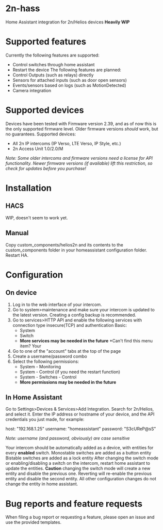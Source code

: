 # 2n-hass
Home Assistant integration for 2n/Helios devices
**Heavily WIP**

# Supported features
Currently the following features are supported:
- Control switches through home assistant
- Restart the device
The following features are planned:
- Control Outputs (such as relays) directly
- Sensors for attached inputs (such as door open sensors)
- Events/sensors based on logs (such as MotionDetected)
- Camera integration

# Supported devices
Devices have been tested with Firmware version 2.39, and as of now this is the only supported firmware level.
Older firmware versions *should* work, but no guarantees.
Supported devices:
- All 2n IP intercoms (IP Verso, LTE Verso, IP Style, etc.)
- 2n Access Unit 1.0/2.0/M

*Note: Some older intercoms and firmware versions need a license for API functionality. Newer firmware versions (if available) lift this restriction, so check for updates before you purchase!*

# Installation
## HACS
WIP, doesn't seem to work yet.

## Manual
Copy custom_components/helios2n and its contents to the custom_components folder in your homeassistant configuration folder.
Restart HA.

# Configuration
## On device
1. Log in to the web interface of your intercom.
2. Go to system>maintenance and make sure your intercom is updated to the latest version. Creating a config backup is recommended.
3. Go to services>HTTP API and enable the following services with connection type insecure(TCP) and authentication Basic:
	- System
	- Switch
	- **More services may be needed in the future**
*Can't find this menu item? Your
4. Go to one of the "account" tabs at the top of the page
5. Create a username/password combo
6. Select the following permissions:
	- System - Monitoring
	- System - Control (if you need the restart function)
	- System - Switches - Control
	- **More permissions may be needed in the future**

## In Home Assistant
Go to Settings>Devices & Services>Add Integration. Search for 2n/Helios, and select it.
Enter the IP address or hostname of your device, and the API credentials you just made, for example:

host: "192.168.1.25"
username: "homeassistant"
password: "S3cUReP@sS"

*Note: username (and password, obviously) are case sensitive*

Your intercom should be automatically added as a device, with entities for every **enabled** switch.
Monostable switches are added as a button entity
Bistable switches are added as a lock entity
After changing the switch mode or enabling/disabling a switch on the intercom, restart home assistant to update the entities.
**Caution** changing the switch mode will create a new entity and disable the previous one. Reverting will re-enable the previous entity and disable the second entity.
All other configuration changes do not change the entity in home assistant.

# Bug reports and feature requests
When filing a bug report or requesting a feature, please open an issue and use the provided templates.
